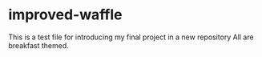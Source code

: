 # improved-waffle
This is a test file for introducing my final project in a new repository
All are breakfast themed.
